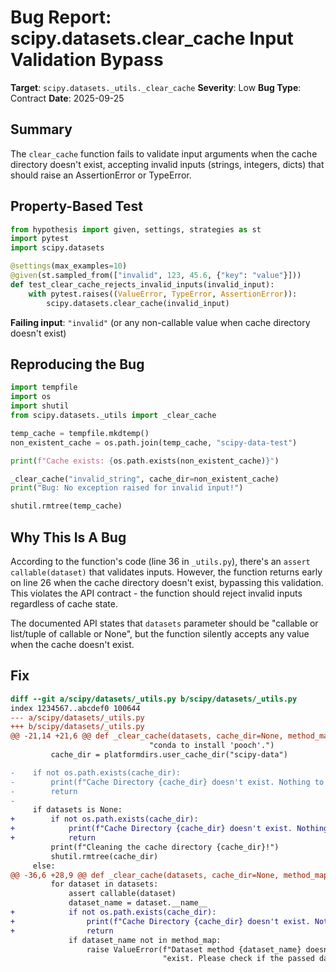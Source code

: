 # Bug Report: scipy.datasets.clear_cache Input Validation Bypass

**Target**: `scipy.datasets._utils._clear_cache`
**Severity**: Low
**Bug Type**: Contract
**Date**: 2025-09-25

## Summary

The `clear_cache` function fails to validate input arguments when the cache directory doesn't exist, accepting invalid inputs (strings, integers, dicts) that should raise an AssertionError or TypeError.

## Property-Based Test

```python
from hypothesis import given, settings, strategies as st
import pytest
import scipy.datasets

@settings(max_examples=10)
@given(st.sampled_from(["invalid", 123, 45.6, {"key": "value"}]))
def test_clear_cache_rejects_invalid_inputs(invalid_input):
    with pytest.raises((ValueError, TypeError, AssertionError)):
        scipy.datasets.clear_cache(invalid_input)
```

**Failing input**: `"invalid"` (or any non-callable value when cache directory doesn't exist)

## Reproducing the Bug

```python
import tempfile
import os
import shutil
from scipy.datasets._utils import _clear_cache

temp_cache = tempfile.mkdtemp()
non_existent_cache = os.path.join(temp_cache, "scipy-data-test")

print(f"Cache exists: {os.path.exists(non_existent_cache)}")

_clear_cache("invalid_string", cache_dir=non_existent_cache)
print("Bug: No exception raised for invalid input!")

shutil.rmtree(temp_cache)
```

## Why This Is A Bug

According to the function's code (line 36 in `_utils.py`), there's an `assert callable(dataset)` that validates inputs. However, the function returns early on line 26 when the cache directory doesn't exist, bypassing this validation. This violates the API contract - the function should reject invalid inputs regardless of cache state.

The documented API states that `datasets` parameter should be "callable or list/tuple of callable or None", but the function silently accepts any value when the cache doesn't exist.

## Fix

```diff
diff --git a/scipy/datasets/_utils.py b/scipy/datasets/_utils.py
index 1234567..abcdef0 100644
--- a/scipy/datasets/_utils.py
+++ b/scipy/datasets/_utils.py
@@ -21,14 +21,6 @@ def _clear_cache(datasets, cache_dir=None, method_map=None):
                               "conda to install 'pooch'.")
         cache_dir = platformdirs.user_cache_dir("scipy-data")

-    if not os.path.exists(cache_dir):
-        print(f"Cache Directory {cache_dir} doesn't exist. Nothing to clear.")
-        return
-
     if datasets is None:
+        if not os.path.exists(cache_dir):
+            print(f"Cache Directory {cache_dir} doesn't exist. Nothing to clear.")
+            return
         print(f"Cleaning the cache directory {cache_dir}!")
         shutil.rmtree(cache_dir)
     else:
@@ -36,6 +28,9 @@ def _clear_cache(datasets, cache_dir=None, method_map=None):
         for dataset in datasets:
             assert callable(dataset)
             dataset_name = dataset.__name__
+            if not os.path.exists(cache_dir):
+                print(f"Cache Directory {cache_dir} doesn't exist. Nothing to clear.")
+                return
             if dataset_name not in method_map:
                 raise ValueError(f"Dataset method {dataset_name} doesn't "
                                  "exist. Please check if the passed dataset "
```